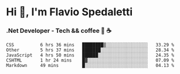 # Hi 👋, I'm Flavio Spedaletti
### .Net Developer - Tech && coffee 🤖 ☕

<!--START_SECTION:waka-->
```text
CSS          6 hrs 36 mins   ████████▒░░░░░░░░░░░░░░░░   33.29 % 
Other        5 hrs 37 mins   ███████░░░░░░░░░░░░░░░░░░   28.34 % 
JavaScript   4 hrs 50 mins   ██████░░░░░░░░░░░░░░░░░░░   24.35 % 
CSHTML       1 hr 24 mins    █▓░░░░░░░░░░░░░░░░░░░░░░░   07.09 % 
Markdown     49 mins         █░░░░░░░░░░░░░░░░░░░░░░░░   04.13 % 
```
<!--END_SECTION:waka-->

<!--
[![Top Langs](https://github-readme-stats.vercel.app/api/top-langs/?username=flaviospedaletti&layout=compact&theme=radical)](https://github.com/anuraghazra/github-readme-stats)
-->

<!--
**FlavioSpedaletti/FlavioSpedaletti** is a ✨ _special_ ✨ repository because its `README.md` (this file) appears on your GitHub profile.

Here are some ideas to get you started:

- 🔭 I’m currently working on ...
- 🌱 I’m currently learning ...
- 👯 I’m looking to collaborate on ...
- 🤔 I’m looking for help with ...
- 💬 Ask me about ...
- 📫 How to reach me: ...
- 😄 Pronouns: ...
- ⚡ Fun fact: ...
-->
